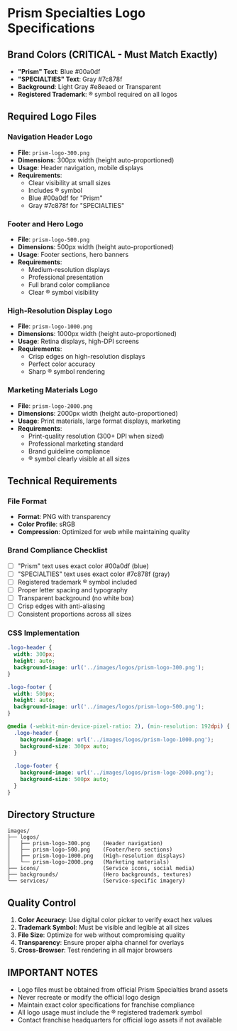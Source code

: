 # Prism Specialties Logo Specifications

## Brand Colors (CRITICAL - Must Match Exactly)
- **"Prism" Text**: Blue #00a0df
- **"SPECIALTIES" Text**: Gray #7c878f
- **Background**: Light Gray #e8eaed or Transparent
- **Registered Trademark**: ® symbol required on all logos

## Required Logo Files

### Navigation Header Logo
- **File**: `prism-logo-300.png`
- **Dimensions**: 300px width (height auto-proportioned)
- **Usage**: Header navigation, mobile displays
- **Requirements**: 
  - Clear visibility at small sizes
  - Includes ® symbol
  - Blue #00a0df for "Prism"
  - Gray #7c878f for "SPECIALTIES"

### Footer and Hero Logo
- **File**: `prism-logo-500.png`
- **Dimensions**: 500px width (height auto-proportioned)
- **Usage**: Footer sections, hero banners
- **Requirements**:
  - Medium-resolution displays
  - Professional presentation
  - Full brand color compliance
  - Clear ® symbol visibility

### High-Resolution Display Logo
- **File**: `prism-logo-1000.png`
- **Dimensions**: 1000px width (height auto-proportioned)
- **Usage**: Retina displays, high-DPI screens
- **Requirements**:
  - Crisp edges on high-resolution displays
  - Perfect color accuracy
  - Sharp ® symbol rendering

### Marketing Materials Logo
- **File**: `prism-logo-2000.png`
- **Dimensions**: 2000px width (height auto-proportioned)
- **Usage**: Print materials, large format displays, marketing
- **Requirements**:
  - Print-quality resolution (300+ DPI when sized)
  - Professional marketing standard
  - Brand guideline compliance
  - ® symbol clearly visible at all sizes

## Technical Requirements

### File Format
- **Format**: PNG with transparency
- **Color Profile**: sRGB
- **Compression**: Optimized for web while maintaining quality

### Brand Compliance Checklist
- [ ] "Prism" text uses exact color #00a0df (blue)
- [ ] "SPECIALTIES" text uses exact color #7c878f (gray)
- [ ] Registered trademark ® symbol included
- [ ] Proper letter spacing and typography
- [ ] Transparent background (no white box)
- [ ] Crisp edges with anti-aliasing
- [ ] Consistent proportions across all sizes

### CSS Implementation
```css
.logo-header {
  width: 300px;
  height: auto;
  background-image: url('../images/logos/prism-logo-300.png');
}

.logo-footer {
  width: 500px;
  height: auto;
  background-image: url('../images/logos/prism-logo-500.png');
}

@media (-webkit-min-device-pixel-ratio: 2), (min-resolution: 192dpi) {
  .logo-header {
    background-image: url('../images/logos/prism-logo-1000.png');
    background-size: 300px auto;
  }
  
  .logo-footer {
    background-image: url('../images/logos/prism-logo-2000.png');
    background-size: 500px auto;
  }
}
```

## Directory Structure
```
images/
├── logos/
│   ├── prism-logo-300.png    (Header navigation)
│   ├── prism-logo-500.png    (Footer/hero sections)
│   ├── prism-logo-1000.png   (High-resolution displays)
│   └── prism-logo-2000.png   (Marketing materials)
├── icons/                    (Service icons, social media)
├── backgrounds/              (Hero backgrounds, textures)
└── services/                 (Service-specific imagery)
```

## Quality Control
1. **Color Accuracy**: Use digital color picker to verify exact hex values
2. **Trademark Symbol**: Must be visible and legible at all sizes
3. **File Size**: Optimize for web without compromising quality
4. **Transparency**: Ensure proper alpha channel for overlays
5. **Cross-Browser**: Test rendering in all major browsers

## IMPORTANT NOTES
- Logo files must be obtained from official Prism Specialties brand assets
- Never recreate or modify the official logo design
- Maintain exact color specifications for franchise compliance
- All logo usage must include the ® registered trademark symbol
- Contact franchise headquarters for official logo assets if not available